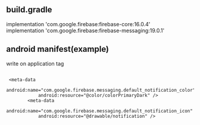 build.gradle
-------------------------------
implementation 'com.google.firebase:firebase-core:16.0.4' <br />
implementation 'com.google.firebase:firebase-messaging:19.0.1' <br />



android manifest(example)
-------------------------------
write on application tag
```

 <meta-data
            android:name="com.google.firebase.messaging.default_notification_color"
            android:resource="@color/colorPrimaryDark" />
        <meta-data
            android:name="com.google.firebase.messaging.default_notification_icon"
            android:resource="@drawable/notification" />
```
